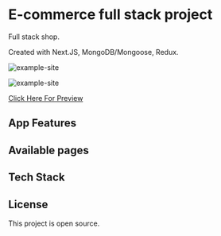 # E-commerce full stack project

Full stack shop.

Created with Next.JS, MongoDB/Mongoose, Redux.

![example-site](https://raw.githubusercontent.com/PeshoBiceps/e-com/master/src/ecom1.jpg)

![example-site](https://raw.githubusercontent.com/PeshoBiceps/e-com/master/src/ecom2.png)

[Click Here For Preview](https://e-com-ten.vercel.app/)

## App Features

## Available pages

## Tech Stack

## License

This project is open source.
